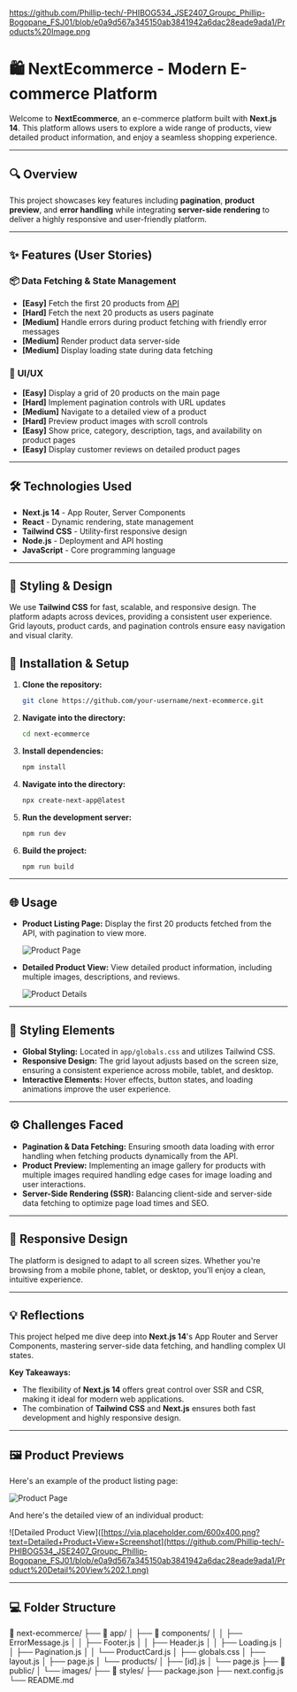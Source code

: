 https://github.com/Phillip-tech/-PHIBOG534_JSE2407_Groupc_Phillip-Bogopane_FSJ01/blob/e0a9d567a345150ab3841942a6dac28eade9ada1/Products%20Image.png

# 🛍️ NextEcommerce - Modern E-commerce Platform

Welcome to **NextEcommerce**, an e-commerce platform built with **Next.js 14**. This platform allows users to explore a wide range of products, view detailed product information, and enjoy a seamless shopping experience. 

---

## 🔍 Overview
This project showcases key features including **pagination**, **product preview**, and **error handling** while integrating **server-side rendering** to deliver a highly responsive and user-friendly platform.

---

## ✨ Features (User Stories)

### 📦 **Data Fetching & State Management**
- **[Easy]** Fetch the first 20 products from [API](https://next-ecommerce-api.vercel.app/products)
- **[Hard]** Fetch the next 20 products as users paginate
- **[Medium]** Handle errors during product fetching with friendly error messages
- **[Medium]** Render product data server-side
- **[Medium]** Display loading state during data fetching

### 🎨 **UI/UX**
- **[Easy]** Display a grid of 20 products on the main page
- **[Hard]** Implement pagination controls with URL updates
- **[Medium]** Navigate to a detailed view of a product
- **[Hard]** Preview product images with scroll controls
- **[Easy]** Show price, category, description, tags, and availability on product pages
- **[Easy]** Display customer reviews on detailed product pages

---

## 🛠️ Technologies Used

- **Next.js 14** - App Router, Server Components
- **React** - Dynamic rendering, state management
- **Tailwind CSS** - Utility-first responsive design
- **Node.js** - Deployment and API hosting
- **JavaScript** - Core programming language

---

## 🎨 Styling & Design

We use **Tailwind CSS** for fast, scalable, and responsive design. The platform adapts across devices, providing a consistent user experience. Grid layouts, product cards, and pagination controls ensure easy navigation and visual clarity.

## 🚀 Installation & Setup

1. **Clone the repository:**
    ```bash
    git clone https://github.com/your-username/next-ecommerce.git
    ```


2. **Navigate into the directory:**
    ```bash
    cd next-ecommerce

3. **Install dependencies:**
    ```bash
    npm install
    ```
4. **Navigate into the directory:**
    ```bash
    npx create-next-app@latest
    ```

5. **Run the development server:**
    ```bash
    npm run dev
    ```

6. **Build the project:**
    ```bash
    npm run build
    ```

---

## 🌐 Usage

- **Product Listing Page:**
  Display the first 20 products fetched from the API, with pagination to view more.
  
  ![Product Page]([https://via.placeholder.com/600x400.png?text=Product+Page+Screenshot](https://github.com/Phillip-tech/-PHIBOG534_JSE2407_Groupc_Phillip-Bogopane_FSJ01/blob/e0a9d567a345150ab3841942a6dac28eade9ada1/Products%20Image.png))

- **Detailed Product View:**
  View detailed product information, including multiple images, descriptions, and reviews.
  
  ![Product Details]([https://via.placeholder.com/600x400.png?text=Detailed+Product+Page+Screenshot](https://github.com/Phillip-tech/-PHIBOG534_JSE2407_Groupc_Phillip-Bogopane_FSJ01/blob/e0a9d567a345150ab3841942a6dac28eade9ada1/Product%20Detail%20View.png))

---

## 🎨 Styling Elements

- **Global Styling:** Located in `app/globals.css` and utilizes Tailwind CSS.
- **Responsive Design:** The grid layout adjusts based on the screen size, ensuring a consistent experience across mobile, tablet, and desktop.
- **Interactive Elements:** Hover effects, button states, and loading animations improve the user experience.

---

## ⚙️ Challenges Faced

- **Pagination & Data Fetching:** Ensuring smooth data loading with error handling when fetching products dynamically from the API.
- **Product Preview:** Implementing an image gallery for products with multiple images required handling edge cases for image loading and user interactions.
- **Server-Side Rendering (SSR):** Balancing client-side and server-side data fetching to optimize page load times and SEO.

---

## 📱 Responsive Design

The platform is designed to adapt to all screen sizes. Whether you're browsing from a mobile phone, tablet, or desktop, you'll enjoy a clean, intuitive experience.

---

## 💡 Reflections

This project helped me dive deep into **Next.js 14**'s App Router and Server Components, mastering server-side data fetching, and handling complex UI states. 

**Key Takeaways:**
- The flexibility of **Next.js 14** offers great control over SSR and CSR, making it ideal for modern web applications.
- The combination of **Tailwind CSS** and **Next.js** ensures both fast development and highly responsive design.

---

## 🖼️ Product Previews

Here's an example of the product listing page:

![Product Page]([https://via.placeholder.com/600x400.png?text=Product+Page+Screenshot](https://github.com/Phillip-tech/-PHIBOG534_JSE2407_Groupc_Phillip-Bogopane_FSJ01/blob/e0a9d567a345150ab3841942a6dac28eade9ada1/Products%20View.png))

And here's the detailed view of an individual product:

![Detailed Product View]([https://via.placeholder.com/600x400.png?text=Detailed+Product+View+Screenshot](https://github.com/Phillip-tech/-PHIBOG534_JSE2407_Groupc_Phillip-Bogopane_FSJ01/blob/e0a9d567a345150ab3841942a6dac28eade9ada1/Product%20Detail%20View%202.1.png)

---

## 💻 Folder Structure

📂 next-ecommerce/ ├── 📂 app/ │ ├── 📂 components/ │ │ ├── ErrorMessage.js │ │ ├── Footer.js │ │ ├── Header.js │ │ ├── Loading.js │ │ ├── Pagination.js │ │ └── ProductCard.js │ ├── globals.css │ ├── layout.js │ ├── page.js │ └── products/ │ ├── [id].js │ └── page.js ├── 📂 public/ │ └── images/ ├── 📂 styles/ ├── package.json ├── next.config.js └── README.md
